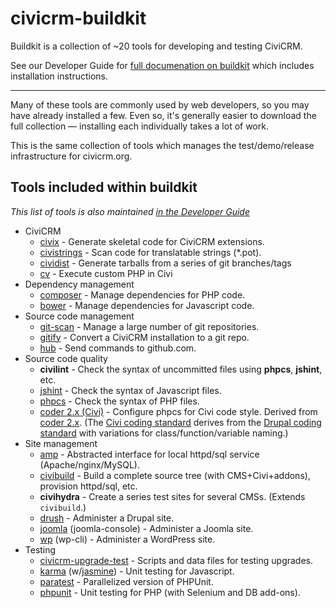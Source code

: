 # civicrm-buildkit

Buildkit is a collection of ~20 tools for developing and testing CiviCRM.

See our Developer Guide for [full documenation on buildkit](https://docs.civicrm.org/dev/en/latest/tools/buildkit/) which includes installation instructions.

---

Many of these tools are commonly used by web developers, so you may have
already installed a few.  Even so, it's generally easier to download the
full collection &mdash; installing each individually takes a lot of work.

This is the same collection of tools which manages the test/demo/release
infrastructure for civicrm.org.


## Tools included within buildkit

*This list of tools is also maintained [in the Developer Guide](https://docs.civicrm.org/dev/en/latest/tools/#with-buildkit)*

* CiviCRM
    * [civix](https://github.com/totten/civix) - Generate skeletal code for CiviCRM extensions.
    * [civistrings](https://github.com/civicrm/civistrings) - Scan code for translatable strings (*.pot).
    * [cividist](https://github.com/civicrm/civicrm-buildkit/blob/master/doc/cividist.md) - Generate tarballs from a series of git branches/tags
    * [cv](https://github.com/civicrm/cv) - Execute custom PHP in Civi
* Dependency management
    * [composer](http://getcomposer.org/) - Manage dependencies for PHP code.
    * [bower](http://bower.io/) - Manage dependencies for Javascript code.
* Source code management
    * [git-scan](https://github.com/totten/git-scan/) - Manage a large number of git repositories.
    * [gitify](doc/gitify.md) - Convert a CiviCRM installation to a git repo.
    * [hub](http://hub.github.com/) - Send commands to github.com.
* Source code quality
    * **civilint** - Check the syntax of uncommitted files using **phpcs**, **jshint**, etc.
    * [jshint](http://jshint.com/) - Check the syntax of Javascript files.
    * [phpcs](https://github.com/squizlabs/PHP_CodeSniffer) - Check the syntax of PHP files.
    * [coder 2.x (Civi)](https://github.com/civicrm/coder) - Configure phpcs for Civi code style. Derived from [coder 2.x](https://www.drupal.org/project/coder). (The [Civi coding standard](http://wiki.civicrm.org/confluence/display/CRMDOC/PHP+Code+and+Inline+Documentation) derives from the [Drupal coding standard](https://www.drupal.org/coding-standards) with variations for class/function/variable naming.)
* Site management
    * [amp](https://github.com/totten/amp) - Abstracted interface for local httpd/sql service (Apache/nginx/MySQL).
    * [civibuild](doc/civibuild.md) - Build a complete source tree (with CMS+Civi+addons), provision httpd/sql, etc.
    * **civihydra** - Create a series test sites for several CMSs. (Extends `civibuild`.)
    * [drush](http://drush.ws/) - Administer a Drupal site.
    * [joomla](https://github.com/joomlatools/joomla-console) (joomla-console) - Administer a Joomla site.
    * [wp](http://wp-cli.org/) (wp-cli) - Administer a WordPress site.
* Testing
    * [civicrm-upgrade-test](https://github.com/civicrm/civicrm-upgrade-test) - Scripts and data files for testing upgrades.
    * [karma](http://karma-runner.github.io) (w/[jasmine](http://jasmine.github.io/)) - Unit testing for Javascript.
    * [paratest](https://github.com/brianium/paratest) - Parallelized version of PHPUnit.
    * [phpunit](http://phpunit.de/) - Unit testing for PHP (with Selenium and DB add-ons).
